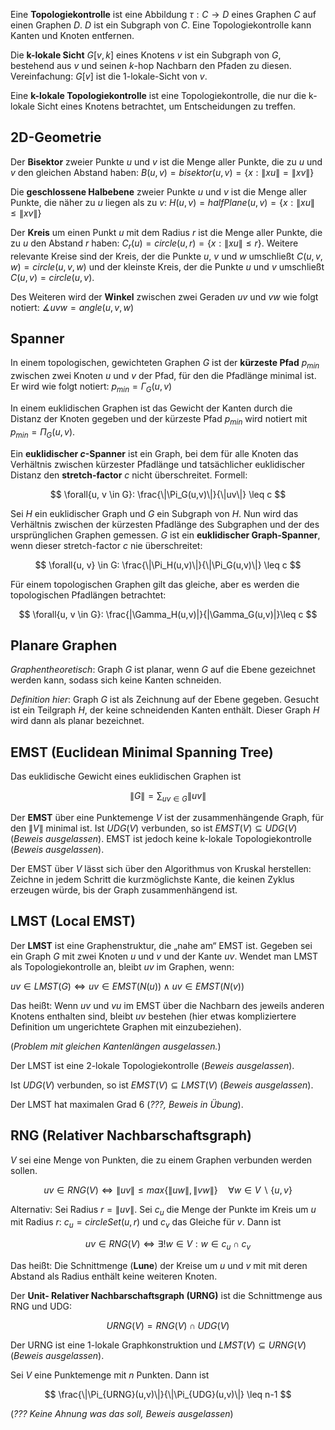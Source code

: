Eine **Topologiekontrolle** ist eine Abbildung $\tau: C \rightarrow D$ eines Graphen $C$ auf einen Graphen $D$. $D$ ist ein Subgraph von $C$. Eine Topologiekontrolle kann Kanten und Knoten entfernen.

Die **k-lokale Sicht** $G[v, k]$ eines Knotens $v$ ist ein Subgraph von $G$, bestehend aus $v$ und seinen $k$-hop Nachbarn den Pfaden zu diesen. Vereinfachung: $G[v]$ ist die 1-lokale-Sicht von $v$.

Eine **k-lokale Topologiekontrolle** ist eine Topologiekontrolle, die nur die k-lokale Sicht eines Knotens betrachtet, um Entscheidungen zu treffen.


## 2D-Geometrie

Der **Bisektor** zweier Punkte $u$ und $v$ ist die Menge aller Punkte, die zu $u$ und $v$ den gleichen Abstand haben: $B(u,v) = bisektor(u,v) = \{x : \|xu\| = \|xv\|\}$

Die **geschlossene Halbebene** zweier Punkte $u$ und $v$ ist die Menge aller Punkte, die näher zu $u$ liegen als zu $v$: $H(u,v) = halfPlane(u, v) = \{x: \|xu\| \leq \|xv\| \}$

Der **Kreis** um einen Punkt $u$ mit dem Radius $r$ ist die Menge aller Punkte, die zu $u$ den Abstand $r$ haben: $C_r(u) = circle(u, r) = \{ x : \|xu\| \leq r \}$. Weitere relevante Kreise sind der Kreis, der die Punkte $u$, $v$ und $w$ umschließt $C(u, v, w) = circle(u, v, w)$ und der kleinste Kreis, der die Punkte $u$ und $v$ umschließt $C(u, v) = circle(u, v)$.

Des Weiteren wird der **Winkel** zwischen zwei Geraden $uv$ und $vw$ wie folgt notiert: $\measuredangle uvw = angle(u, v, w)$


## Spanner

In einem topologischen, gewichteten Graphen $G$ ist der **kürzeste Pfad** $p_{min}$ zwischen zwei Knoten $u$ und $v$ der Pfad, für den die Pfadlänge minimal ist. Er wird wie folgt notiert: $p_{min} = \Gamma_G(u, v)$

In einem euklidischen Graphen ist das Gewicht der Kanten durch die Distanz der Knoten gegeben und der kürzeste Pfad $p_{min}$ wird notiert mit $p_{min} = \Pi_G(u, v)$.

Ein **euklidischer $c$-Spanner** ist ein Graph, bei dem für alle Knoten das Verhältnis zwischen kürzester Pfadlänge und tatsächlicher euklidischer Distanz den **stretch-factor** $c$ nicht überschreitet. Formell:

$$
\forall{u, v \in G}: \frac{\|\Pi_G(u,v)\|}{\|uv\|} \leq c
$$

Sei $H$ ein euklidischer Graph und $G$ ein Subgraph von $H$. Nun wird das Verhältnis zwischen der kürzesten Pfadlänge des Subgraphen und der des ursprünglichen Graphen gemessen. $G$ ist ein **euklidischer Graph-Spanner**, wenn dieser stretch-factor $c$ nie überschreitet:

$$
\forall{u, v} \in G: \frac{\|\Pi_H(u,v)\|}{\|\Pi_G(u,v)\|} \leq c
$$

Für einem topologischen Graphen gilt das gleiche, aber es werden die topologischen Pfadlängen betrachtet:

$$
\forall{u, v \in G}: \frac{|\Gamma_H(u,v)|}{|\Gamma_G(u,v)|}\leq c
$$


## Planare Graphen

*Graphentheoretisch*: Graph $G$ ist planar, wenn $G$ auf die Ebene gezeichnet werden kann, sodass sich keine Kanten schneiden.

*Definition hier*: Graph $G$ ist als Zeichnung auf der Ebene gegeben. Gesucht ist ein Teilgraph $H$, der keine schneidenden Kanten enthält. Dieser Graph $H$ wird dann als planar bezeichnet.


## EMST (Euclidean Minimal Spanning Tree)

Das euklidische Gewicht eines euklidischen Graphen ist

$$
\|G\| = \sum_{uv \in G} \|uv\|
$$

Der **EMST** über eine Punktemenge $V$ ist der zusammenhängende Graph, für den $\|V\|$ minimal ist. Ist $UDG(V)$ verbunden, so ist $EMST(V) \subseteq UDG(V)$ (*Beweis ausgelassen*). EMST ist jedoch keine k-lokale Topologiekontrolle (*Beweis ausgelassen*).

Der EMST über $V$ lässt sich über den Algorithmus von Kruskal herstellen: Zeichne in jedem Schritt die kurzmöglichste Kante, die keinen Zyklus erzeugen würde, bis der Graph zusammenhängend ist.


## LMST (Local EMST)

Der **LMST** ist eine Graphenstruktur, die „nahe am“ EMST ist. Gegeben sei ein Graph $G$ mit zwei Knoten $u$ und $v$ und der Kante $uv$. Wendet man LMST als Topologiekontrolle an, bleibt $uv$ im Graphen, wenn:

$uv \in LMST(G) \Leftrightarrow uv \in EMST(N(u)) \land uv \in EMST(N(v))$

Das heißt: Wenn $uv$ und $vu$ im EMST über die Nachbarn des jeweils anderen Knotens enthalten sind, bleibt $uv$ bestehen (hier etwas kompliziertere Definition um ungerichtete Graphen mit einzubeziehen).

(*Problem mit gleichen Kantenlängen ausgelassen.*)

Der LMST ist eine 2-lokale Topologiekontrolle (*Beweis ausgelassen*).

Ist $UDG(V)$ verbunden, so ist $EMST(V) \subseteq LMST(V)$ (*Beweis ausgelassen*).

Der LMST hat maximalen Grad 6 (*???, Beweis in Übung*).


## RNG (Relativer Nachbarschaftsgraph)

$V$ sei eine Menge von Punkten, die zu einem Graphen verbunden werden sollen.

$$
uv \in RNG(V) \Leftrightarrow \|uv\| \leq max\{\|uw\|, \|vw\|\} \quad \forall{w \in V \backslash \{u,v\}}
$$

Alternativ: Sei Radius $r = \|uv\|$. Sei $c_u$ die Menge der Punkte im Kreis um $u$ mit Radius $r$: $c_u = circleSet(u, r)$ und $c_v$ das Gleiche für $v$. Dann ist

$$
uv \in RNG(V) \Leftrightarrow \exists!{w \in V}: w \in c_u \cap c_v
$$

Das heißt: Die Schnittmenge (**Lune**) der Kreise um $u$ und $v$ mit mit deren Abstand als Radius enthält keine weiteren Knoten.

Der **Unit- Relativer Nachbarschaftsgraph (URNG)** ist die Schnittmenge aus RNG und UDG:

$$
URNG(V) = RNG(V) \cap UDG(V)
$$

Der URNG ist eine 1-lokale Graphkonstruktion und $LMST(V) \subseteq URNG(V)$ (*Beweis ausgelassen*).

Sei $V$ eine Punktemenge mit $n$ Punkten. Dann ist

$$
\frac{\|\Pi_{URNG}(u,v)\|}{\|\Pi_{UDG}(u,v)\|} \leq n-1
$$

(*??? Keine Ahnung was das soll, Beweis ausgelassen*)
